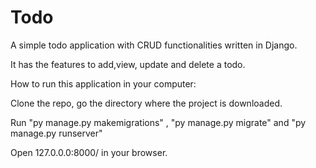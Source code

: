 # Todo
A simple todo application with CRUD functionalities written in Django.

It has the features to add,view, update and delete a todo.


How to run this application in your computer:

Clone the repo, go the directory where the project is downloaded.

Run "py manage.py makemigrations" , "py manage.py migrate" and "py manage.py runserver"

Open 127.0.0.0:8000/ in your browser.
